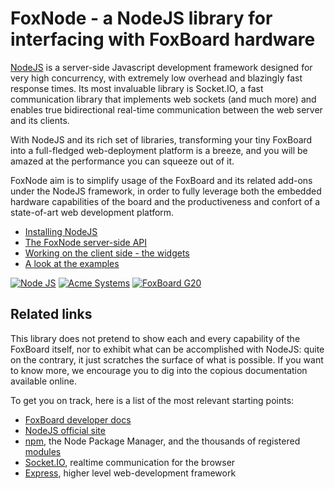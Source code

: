# FoxNode - a NodeJS library for interfacing with FoxBoard hardware ##

<!--
The [FoxBoard](http://www.acmesystems.it/?id=FOXG20) is a tiny but powerful Linux embedded system produced by the Italian firm [AcmeSystems](http://www.acmesystems.it/), sporting a Debian operative system and a rich set of solderless peripherals, known as [Daisy modules](?id=index_daisy).
-->

[NodeJS](http://nodejs.org/) is a server-side Javascript development framework designed for very high concurrency, with extremely low overhead and blazingly fast response times. Its most invaluable library is Socket.IO, a fast communication library that implements web sockets (and much more) and enables true bidirectional real-time communication between the web server and its clients.

With NodeJS and its rich set of libraries, transforming your tiny FoxBoard into a full-fledged web-deployment platform is a breeze, and you will be amazed at the performance you can squeeze out of it.

FoxNode aim is to simplify usage of the FoxBoard and its related add-ons under the NodeJS framework, in order to fully leverage both the embedded hardware capabilities of the board and the productiveness and confort of a state-of-art web development platform.

- [Installing NodeJS](?id=nodejs_installing)
- [The FoxNode server-side API](?id=nodejs_api)
- [Working on the client side - the widgets](?id=nodejs_widgets)
- [A look at the examples](?id=nodejs_examples)

<a target=_new href="http://nodejs.org"><img src="http://nodejs.org/logos/nodejs.png" alt="Node JS"/></a>
<a target=_new href="http://www.acmesystems.it/"><img src="http://www.acmesystems.it/images/LogoAcmeSystemsBlue_160.png" alt="Acme Systems"/></a>
<a target=_new href="http://www.acmesystems.it/?id=FOXG20"><img src="http://www.acmesystems.it/www/main_page//minifox.jpg" alt="FoxBoard G20"/></a>

## Related links

This library does not pretend to show each and every capability of the FoxBoard itself, nor to exhibit what can be accomplished with NodeJS: quite on the contrary, it just scratches the surface of what is possible. If you want to know more, we encourage you to dig into the copious documentation available online. 

To get you on track, here is a list of the most relevant starting points:

* [FoxBoard developer docs](?id=index_foxg20)
* [NodeJS official site](http://nodejs.org)
* [npm](http://npmjs.org/), the Node Package Manager, and the thousands of registered [modules](http://search.npmjs.org/)
* [Socket.IO](http://socket.io/), realtime communication for the browser
* [Express](http://expressjs.com/), higher level web-development framework
